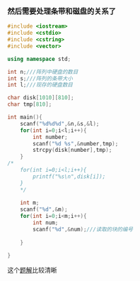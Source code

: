


### 然后需要处理条带和磁盘的关系了

```cpp
#include <iostream>
#include <cstdio>
#include <cstring>
#include <vector>

using namespace std;

int n;///阵列中硬盘的数目
int s;///阵列的条带大小
int l;///现存的硬盘数目

char disk[1010][810];
char tmp[810];

int main(){
    scanf("%d%d%d",&n,&s,&l);
    for(int i=0;i<l;i++){
        int number;
        scanf("%d %s",&number,tmp);
        strcpy(disk[number],tmp);
    }
/*
    for(int i=0;i<l;i++){
        printf("%s\n",disk[i]);
    }
    */
    
    int m;
    scanf("%d",&m);
    for(int i=0;i<m;i++){
        int num;
        scanf("%d",&num);///读取的块的编号
        
    }
    
}
```








这个[题解](https://blog.csdn.net/wingrez/article/details/88676430)比较清晰


